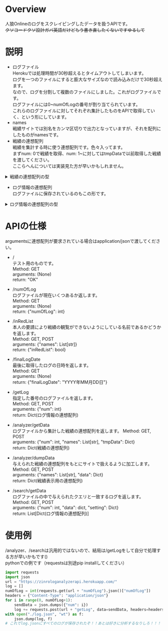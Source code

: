 # Overview
人狼Onlineのログをスクレイピングしたデータを扱うAPIです。  
~~クソコードクソ設計ガバ英語だけどもう書き直したくないですゆるして~~

# 説明
- ログファイル  
Herokuでは処理時間が30秒超えるとタイムアウトしてしまいます。  
ログを一つのファイルにすると膨大なサイズなので読み込みだけで30秒超えます。  
なので、ログを分割して複数のファイルにしました。これがログファイルです。  
ログファイルには0~numOfLogの番号が割り当てられています。  
これらのログファイルに対してそれぞれ集計したものをAPIで取得していく、という形にしています。  
- names   
戦績サイトでは別名をカンマ区切りで出力となっていますが、それを配列にしたものがnamesです。
- 戦績の連想配列  
戦績を集計する時に使う連想配列です。色々入ってます。  
まずnum: 0で戦績を取得、num: 1~に対してはtmpDataで以前取得した戦績を渡してください。  
ここらへんについては実装見た方が早いかもしれません。
<details>
<summary>戦績の連想配列の型</summary>
<div>

```
{
  "data": {
    // dumpDataで送るのはこの部分
    // いくつかのデータはdumpDataのときに値が入ります
    "winLoseData": {
      "total": {
        // 総合について
        "games": {
          "jobs": {
            "(役職)": (役職)のときの参戦回数,
            ...
          },
          "teams": {
            "total": 全ての役職の参戦回数,
            "村人": 村陣営の参戦回数,
            "人狼": 人狼陣営の参戦回数,
            "妖狐": 同,
            "てるてる": 同
          }
        }, 
        "win": {
          // 勝利回数。構造は上と同じ
          "jobs": {...}
          "teams": {...}
        },
        "winPer": {
          // 勝率。構造は上と同じ
          "jobs": {...}
          "teams": {...}
        }
      },
      // 12A猫について。上と同じ
      "12Acat": {...}
      "12B": {...}
      "11A": {...}
      "8CFO": {...}
      "10A": {...}
      "14Dcat": {...}
    },
    // 途中計算用
    "enterByTime": [(00:00~23:59までの30分区切りの参戦回数)],
    "enterByDate": {"YYYY-MM": 参戦回数, ...},
    "winPerByDate": {"YYYY-MM": 勝利回数, ...},
    "firstLog": [int(id), "村名"],
    "finalLog": [int(id), "村名"],
    "ranking": {
      "friends": ["一位の名前", "二位", ..., "五位"],
      "villeges": ["一位", ..., "五位"]
    },
    // errorには何かあれば入ります
    "error": [{
      "no": エラー番号,
      "LogID": エラーが起きたログの番号,
      "mes": "説明"
    }, ...]
  },
  "friends": {"名前": 同村回数, ...},
  "villeges": {"村名": 参戦回数, ...}
  "winByDate": {"YYYY-MM": 勝利回数, ...}
  "enterByTime": {"hh:mm": 参戦回数, ...}
}
```

</div>
</details>

- ログ情報の連想配列  
ログファイルに保存されているのもこの形です。
<details>
<summary>ログ情報の連想配列の型</summary>
<div>

```
{
    "id": ログ番号(int),
    "v": 村名(str),
    "s": 役職設定(str),
    "t": 終了時刻(str),
    "n": 無効試合か(bool),
    "w": 勝利陣営(str),
    "m": {
        "名前": {
            "l": 最終日に生存しているか("生"or"死")
            "j": 役職(str)
        },
        ...
    },
}
```

</div>
</details>

# APIの仕様
argumentsに連想配列が要求されている場合はapplication/jsonで渡してください。

- /  
テスト用のものです。  
Method: GET  
arguments: (None)  
return: "OK"

- /numOfLog  
ログファイルが現在いくつあるか返します。  
Method: GET  
arguments: (None)  
return: {"numOfLog": int}  

- /inRedList  
本人の要請により戦績の観覧ができないようにしている名前であるかどうかを返します。  
Method: GET, POST  
arguments: {"names": List[str]}  
return: {"inRedList": bool}

- /finalLogDate  
最後に取得したログの日時を返します。  
Method: GET  
arguments: (None)  
return: {"finalLogDate": "YYYY年MM月DD日"}

- /getLog  
指定した番号のログファイルを返します。  
Method: GET, POST  
arguments: {"num": int}  
return: Dict(ログ情報の連想配列)  



- /analyzer/getData  
ログファイルから集計した戦績の連想配列を返します。
Method: GET, POST  
arguments: {"num": int, "names": List[str], "tmpData": Dict}  
return: Dict(戦績の連想配列)  
  
- /analyzer/dumpData  
与えられた戦績の連想配列をもとにサイトで扱えるように加工します。  
Method: GET, POST  
arguments: {"names": List[str], "data": Dict}  
return: Dict(戦績表示用の連想配列)  

- /search/getData  
ログファイルの中で与えられたクエリと一致するログを返します。  
Method: GET, POST  
arguments: {"num": int, "data": dict, "setting": Dict}  
return: List[Dict(ログ情報の連想配列)]  

# 使用例
/analyzer、/searchは汎用的ではないので、結局は/getLogをして自分で処理する方が早いかもです()  
pythonでの例です（requestsは別途pip installしてください）
```python
import requests
import json
url = "https://zinrologanalyzerapi.herokuapp.com/"
log = []
numOfLog = int(requests.get(url + "numOfLog").json()["numOfLog"])
headers = {"Content-Type": "application/json"}
for i in range(0, numOfLog+1):
	sendData = json.dumps({"num": i})
	log += requests.post(url + "getLog", data=sendData, headers=headers).json()
with open("./log.json", "wt") as f:
	json.dump(log, f)
# これでlog.jsonにすべてのログが保存されたぞ！！あとは好きに分析するなりしろ！！！
```